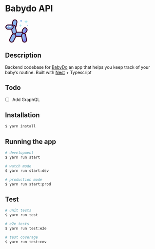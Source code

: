 # Babydo API
<svg width="76" height="76" fill="none" xmlns="http://www.w3.org/2000/svg"><g clip-path="url(#clip0)"><path d="M52.808 55.42H37.549a6.81 6.81 0 110-13.619h15.259a6.81 6.81 0 110 13.62z" fill="#8BB6EF"/><path d="M56.977 68.978l-2.86-14.883a6.81 6.81 0 0113.374-2.57l2.86 14.884a6.81 6.81 0 11-13.374 2.57zM15.407 64.588L22.318 51.1a6.81 6.81 0 0112.121 6.21l-6.91 13.489a6.81 6.81 0 01-12.122-6.21zM21.982 21.697l3.35-14.886A6.81 6.81 0 1138.618 9.8l-3.35 14.886a6.81 6.81 0 11-13.287-2.989z" fill="#8BB6EF"/><path d="M33.739 24.377l2.86 14.884a6.81 6.81 0 11-13.375 2.57l-2.86-14.884a6.81 6.81 0 1113.375-2.57zM56.835 35.514l2.612-4.524a6.81 6.81 0 0111.795 6.81l-2.612 4.524a6.81 6.81 0 01-11.795-6.81z" fill="#8BB6EF"/><path d="M54.085 50.851c-.414.095-17.618.147-17.618.147a5.74 5.74 0 01-.872-.067c.388 1.448.683 2.926.906 4.41.342.052.692.08 1.048.08h17.414l-.878-4.57zM70.351 66.409l-2.86-14.884a6.81 6.81 0 00-6.465-5.52 5.72 5.72 0 01.627 1.716l2.405 12.52a5.728 5.728 0 01-7.514 6.487l.433 2.25a6.81 6.81 0 1013.374-2.57z" fill="#8388EF"/><path d="M68.75 28.497a6.8 6.8 0 00-6.278-.275 5.728 5.728 0 012.336 7.954l-2.198 3.806a5.728 5.728 0 01-5.456 2.842 6.81 6.81 0 0011.476-.501l2.612-4.524a6.81 6.81 0 00-2.492-9.302z" fill="#8388EF"/><path d="M19.742 31.96H9.297a6.81 6.81 0 110-13.619h10.445a6.81 6.81 0 110 13.62z" fill="#8BB6EF"/><path d="M69.924 43.07l2.612-4.523a8.251 8.251 0 00.83-6.302 8.25 8.25 0 00-3.87-5.042 8.25 8.25 0 00-6.3-.83 8.25 8.25 0 00-5.043 3.87l-2.612 4.524a8.265 8.265 0 00-.954 5.732 8.301 8.301 0 00-1.779-.192H38.212a8.4 8.4 0 00-.146-1.328l-2.239-11.654a8.258 8.258 0 00.9-2.31l3.35-14.887a8.25 8.25 0 00-1.084-6.263A8.25 8.25 0 0033.797.204c-4.467-1.006-8.919 1.811-9.924 6.279L21.5 17.036a8.3 8.3 0 00-1.757-.19H9.297c-4.578 0-8.304 3.726-8.304 8.305s3.726 8.304 8.304 8.304h10.445c.117 0 .233-.004.35-.009l1.664 8.666a8.263 8.263 0 002.766 4.744 8.257 8.257 0 00-3.534 3.562l-6.911 13.489a8.25 8.25 0 00-.513 6.335 8.249 8.249 0 004.117 4.842c1.208.62 2.5.913 3.773.913a8.314 8.314 0 007.404-4.517l6.911-13.488c.196-.383.36-.777.494-1.178.42.066.848.102 1.286.102h15.259c.11 0 .218-.005.327-.01l2.374 12.355a8.25 8.25 0 003.496 5.307 8.245 8.245 0 006.226 1.28c4.496-.863 7.451-5.224 6.588-9.72l-2.86-14.885a8.24 8.24 0 00-2.788-4.77 8.26 8.26 0 003.753-3.402zM26.79 7.14a5.325 5.325 0 016.353-4.02 5.28 5.28 0 013.325 2.344 5.28 5.28 0 01.694 4.009l-2.768 12.302a8.265 8.265 0 00-2.683-2.987 8.25 8.25 0 00-6.225-1.28 8.397 8.397 0 00-1.093.287L26.79 7.139zM9.297 30.466a5.321 5.321 0 01-5.315-5.315 5.321 5.321 0 015.315-5.315h10.445a5.321 5.321 0 015.315 5.315 5.321 5.321 0 01-5.315 5.315H9.297zm13.71 2.319c2.96-1.271 5.04-4.214 5.04-7.634a8.256 8.256 0 00-1.52-4.779 5.278 5.278 0 013.506.89 5.28 5.28 0 012.239 3.397l2.86 14.883a5.28 5.28 0 01-.82 3.985 5.28 5.28 0 01-3.398 2.238 5.322 5.322 0 01-6.223-4.217l-1.683-8.763zM33.11 56.629L26.2 70.117a5.322 5.322 0 01-7.155 2.307 5.28 5.28 0 01-2.635-3.1 5.28 5.28 0 01.328-4.054l6.911-13.489a5.32 5.32 0 017.155-2.307 5.28 5.28 0 012.635 3.1 5.281 5.281 0 01-.329 4.055zm19.467-2.703H37.549c-.297 0-.588-.025-.873-.072a8.334 8.334 0 00-.394-2.197 8.25 8.25 0 00-2.5-3.76 8.346 8.346 0 003.967-4.601h15.059c1.728 0 3.265.83 4.236 2.111-3.084 1.569-4.952 4.965-4.468 8.52zM68.884 66.69a5.28 5.28 0 01-.82 3.985 5.281 5.281 0 01-3.397 2.238 5.281 5.281 0 01-3.985-.82 5.28 5.28 0 01-2.238-3.397l-2.86-14.883a5.321 5.321 0 015.231-6.32c1.052 0 2.08.313 2.97.916a5.28 5.28 0 012.239 3.398l2.86 14.883zm-8.809-23.168a5.28 5.28 0 01-2.477-3.228 5.28 5.28 0 01.532-4.033l2.611-4.524a5.281 5.281 0 013.228-2.477 5.283 5.283 0 014.033.531 5.281 5.281 0 012.477 3.228 5.281 5.281 0 01-.531 4.033l-2.612 4.525a5.322 5.322 0 01-7.261 1.945z" fill="#440A29"/><path d="M18.323 25.167H15.07a1.494 1.494 0 010-2.988h3.254a1.494 1.494 0 010 2.988zM9.285 25.167H7.98a1.494 1.494 0 010-2.988h1.305a1.494 1.494 0 010 2.988z" fill="#fff"/><path d="M69.283 1.86L70.51 5.31a.554.554 0 00.288.324l3.067 1.382c.433.195.433.885 0 1.08L70.798 9.48a.555.555 0 00-.288.324l-1.227 3.452c-.174.488-.787.488-.96 0l-1.228-3.452a.554.554 0 00-.288-.324L63.74 8.098c-.433-.195-.433-.886 0-1.081l3.067-1.382a.555.555 0 00.288-.324l1.228-3.451c.173-.488.786-.488.96 0zM50.861 16.106l.911 2.56c.04.11.116.197.214.24l2.274 1.026c.322.144.322.656 0 .801l-2.274 1.025a.412.412 0 00-.214.24l-.91 2.56c-.13.362-.584.362-.713 0l-.91-2.56a.41.41 0 00-.214-.24l-2.275-1.025c-.321-.145-.321-.657 0-.802l2.275-1.024a.411.411 0 00.214-.24l.91-2.561c.129-.362.584-.362.712 0z" fill="#B2E7F1"/><path d="M53.833 7.146a2.682 2.682 0 10-2.804-4.572 2.682 2.682 0 002.804 4.572zM75.013 20.152a1.156 1.156 0 10-2.294-.293 1.156 1.156 0 002.294.293z" fill="#8BB6EF"/></g><defs><clipPath id="clip0"><path fill="#fff" d="M0 0h76v76H0z"/></clipPath></defs></svg>

## Description

Backend codebase for [BabyDo](https://babydo.vercel.app) an app that helps you keep track of your baby’s routine.
Built with [Nest](https://github.com/nestjs/nest) + Typescript

## Todo
- [ ] Add GraphQL

## Installation

```bash
$ yarn install
```

## Running the app

```bash
# development
$ yarn run start

# watch mode
$ yarn run start:dev

# production mode
$ yarn run start:prod
```

## Test

```bash
# unit tests
$ yarn run test

# e2e tests
$ yarn run test:e2e

# test coverage
$ yarn run test:cov
```
